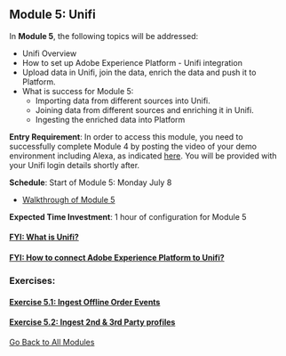 ## Module 5: Unifi

In **Module 5**, the following topics will be addressed:

* Unifi Overview
* How to set up Adobe Experience Platform - Unifi integration
* Upload data in Unifi, join the data, enrich the data and push it to Platform.
* What is success for Module 5:
  * Importing data from different sources into Unifi.
  * Joining data from different sources and enriching it in Unifi.
  * Ingesting the enriched data into Platform


**Entry Requirement**: In order to access this module, you need to successfully complete Module 4 by posting the video of your demo environment including Alexa, as indicated [here](../module4/demo/README.md). You will be provided with your Unifi login details shortly after.

**Schedule**: Start of Module 5: Monday July 8

  * [Walkthrough of Module 5](./walkthrough)

**Expected Time Investment**: 1 hour of configuration for Module 5

#### [FYI: What is Unifi?](./overview/README.md)
#### [FYI: How to connect Adobe Experience Platform to Unifi?](./prerequisites/README.md)

### Exercises:
#### [Exercise 5.1: Ingest Offline Order Events](./orders/README.md)
#### [Exercise 5.2: Ingest 2nd & 3rd Party profiles](./profile/README.md)

[Go Back to All Modules](../README.md)
